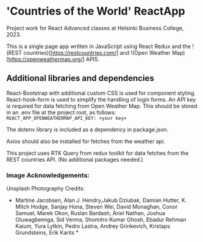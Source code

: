 # 'Countries of the World' ReactApp 

Project work for React Advanced classes at Helsinki Business College, 2023.

This is a single page app written in JavaScript using React Redux and the !(REST countries)[https://restcountries.com/] and !(Open Weather Map)[https://openweathermap.org/] APIS.

## Additional libraries and dependencies

React-Bootstrap with additional custom CSS is used for component styling. 
React-hook-form is used to simplify the handling of login forms.
An API key is required for data fetching from Open Weather Map. This should be stored in an .env file at the project root, as follows:
```REACT_APP_OPENWEATHERMAP_API_KEY: <your key>```

The dotenv library is included as a dependency in package.json.

Axios should also be installed for fetches from the weather api.

This project uses RTK Query from redux toolkit for data fetches from the REST countries API. (No additional packages needed.)

### Image Acknowledgements:

Unsplash Photography Credits:

* Martine Jacobsen, Alan J. Hendry,Jakub Dziubak, Damian Hutter, K. Mitch Hodge, Sanjay Hona, Steven Wei, David Monaghan, Conor Samuel, Marek Okon, Ruslan Bardash, Ariel Nathan, Joshua Oluwagbemiga, Sid Verma,  Shomitro Kumar Ghosh, Ebadur Rehman Kaium,  Yura Lytkin,  Pedro Lastra, Andrey Grinkevich, Kristaps Grundsteins, Erik Karits *
